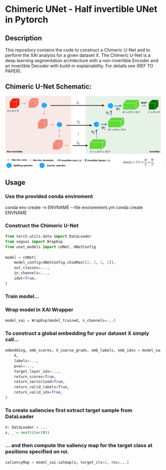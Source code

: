 # Chimeric UNet - Half invertible UNet in Pytorch
## Description
This repository contains the code to construct a Chimeric U-Net and to perform the XAI analysis for a given dataset X. The Chimeric U-Net is a deep learning segmentation architecture with a non-invertible Encoder and an invertible Decoder with build-in explainability. For details see (REF TO PAPER).

## Chimeric U-Net Schematic:
![Alt text](CNet-1.png?raw=true)

## Usage
### Use the provided conda enviroment
conda env create -n ENVNAME --file enviorement.ym
conda create ENVNAME

### Construct the Chimeric U-Net

```python
from torch.utils.data import DataLoader
from segxai import WrapExp
from unet_models import cUNet, UNetConfig

model = cUNet(
    model_config=UNetConfig.chimMax([2, 2, 2, 2]),
    out_classes=...,
    in_channels=...,
    idwt=True,
)
```

### Train model...

### Wrap model in XAI Wrapper

``` python
model_xai = WrapExp(model_trained, n_channels=...)
```

### To construct a global embedding for your dataset X simply call...
```python 
embedding, emb_scores, X_coarse_grads, emb_labels, emb_idxs = model_xai.embedding(
    X,
    labels=...,
    pval=...,
    target_layer_idx=...,
    return_scores=True,
    return_vectorized=True,
    return_valid_labels=True,
    return_valid_idx=True,
)
```

### To create saliencies first extract target sample from DataLoader
```python
X: DataLoader = ...
x, _ = next(iter(X))
```


### ... and then compute the saliency map for the target class at positions specified on roi.
```python
saliencyMap = model_xai.salmap(x, target_cls=2, roi=...)

```